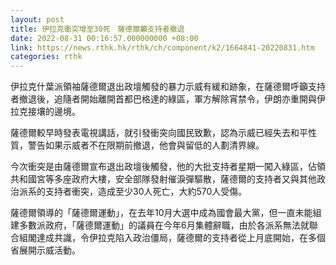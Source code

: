 ```yaml
---
layout: post
title: 伊拉克衝突增至30死　薩德爾籲支持者撤退
date: 2022-08-31 00:16:57.000000000 +08:00
link: https://news.rthk.hk/rthk/ch/component/k2/1664841-20220831.htm
categories: rthk
---
```


伊拉克什葉派領袖薩德爾退出政壇觸發的暴力示威有緩和跡象，在薩德爾呼籲支持者撤退後，追隨者開始離開首都巴格達的綠區，軍方解除宵禁令，伊朗亦重開與伊拉克接壤的邊境。

薩德爾較早時發表電視講話，就引發衝突向國民致歉，認為示威已經失去和平性質，警告如果示威者不在限期前撤退，他會與留低的人劃清界線。

今次衝突是由薩德爾宣布退出政壇後觸發，他的大批支持者星期一闖入綠區，佔領共和國宮等多座政府大樓，安全部隊發射催淚彈驅散，薩德爾的支持者又與其他政治派系的支持者衝突，造成至少30人死亡，大約570人受傷。

薩德爾領導的「薩德爾運動」，在去年10月大選中成為國會最大黨，但一直未能組建多數派政府，「薩德爾運動」的議員在今年6月集體辭職，由於各派系無法就聯合組閣達成共識，令伊拉克陷入政治僵局，薩德爾的支持者從上月底開始，在多個省展開示威活動。
